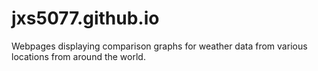 # jxs5077.github.io

Webpages displaying comparison graphs for weather data from various locations from around the world. 


